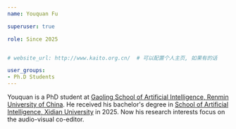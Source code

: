 ```yaml
---
name: Youquan Fu

superuser: true

role: Since 2025


# website_url: http://www.kaito.org.cn/  # 可以配置个人主页, 如果有的话

user_groups:
- Ph.D Students
---
```

Youquan is a PhD student at [Gaoling School of Artificial Intelligence, Renmin University of China](http://ai.ruc.edu.cn/).  He received his bachelor's degree in [School of Artificial Intelligence, Xidian University]( https://sai.xidian.edu.cn/) in 2025. Now his research interests focus on the audio-visual co-editor.